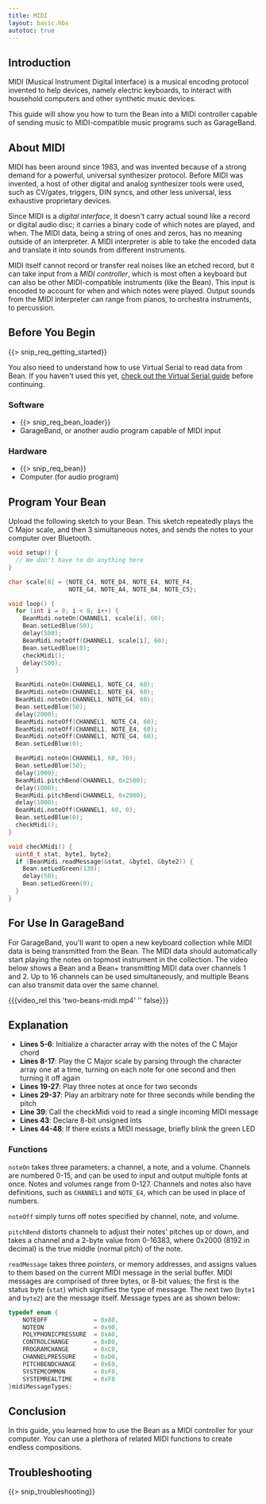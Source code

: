 ```yaml
---
title: MIDI
layout: basic.hbs
autotoc: true
---
```


## Introduction

MIDI (Musical Instrument Digital Interface) is a musical encoding protocol invented to help devices, namely electric keyboards, to interact with household computers and other synthetic music devices.

This guide will show you how to turn the Bean into a MIDI controller capable of sending music to MIDI-compatible music programs such as GarageBand.

## About MIDI

MIDI has been around since 1983, and was invented because of a strong demand for a powerful, universal synthesizer protocol. Before MIDI was invented, a host of other digital and analog synthesizer tools were used, such as CV/gates, triggers, DIN syncs, and other less universal, less exhaustive proprietary devices.

Since MIDI is a *digital interface*, it doesn't carry actual sound like a record or digital audio disc; it carries a binary code of which notes are played, and when. The MIDI data, being a string of ones and zeros, has no meaning outside of an interpreter. A MIDI interpreter is able to take the encoded data and translate it into sounds from different instruments.

MIDI itself cannot record or transfer real noises like an etched record, but it can take input from a *MIDI controller*, which is most often a keyboard but can also be other MIDI-compatible instruments (like the Bean). This input is encoded to account for when and which notes were played. Output sounds from the MIDI interpreter can range from pianos, to orchestra instruments, to percussion.

## Before You Begin

{{> snip_req_getting_started}}

You also need to understand how to use Virtual Serial to read data from Bean. If you haven't used this yet, [check out the Virtual Serial guide](../virtual-serial/) before continuing.

### Software

* {{> snip_req_bean_loader}}
* GarageBand, or another audio program capable of MIDI input

### Hardware

* {{> snip_req_bean}}
* Computer (for audio program)

## Program Your Bean

Upload the following sketch to your Bean. This sketch repeatedly plays the C Major scale, and then 3 simultaneous notes, and sends the notes to your computer over Bluetooth.

```cpp
void setup() {
  // We don't have to do anything here
}

char scale[8] = {NOTE_C4, NOTE_D4, NOTE_E4, NOTE_F4,
                 NOTE_G4, NOTE_A4, NOTE_B4, NOTE_C5};

void loop() {
  for (int i = 0; i < 8; i++) {
    BeanMidi.noteOn(CHANNEL1, scale[i], 60);
    Bean.setLedBlue(50);
    delay(500);
    BeanMidi.noteOff(CHANNEL1, scale[i], 60);
    Bean.setLedBlue(0);
    checkMidi();
    delay(500);
  }

  BeanMidi.noteOn(CHANNEL1, NOTE_C4, 60);
  BeanMidi.noteOn(CHANNEL1, NOTE_E4, 60);
  BeanMidi.noteOn(CHANNEL1, NOTE_G4, 60);
  Bean.setLedBlue(50);
  delay(2000);
  BeanMidi.noteOff(CHANNEL1, NOTE_C4, 60);
  BeanMidi.noteOff(CHANNEL1, NOTE_E4, 60);
  BeanMidi.noteOff(CHANNEL1, NOTE_G4, 60);
  Bean.setLedBlue(0);

  BeanMidi.noteOn(CHANNEL1, 60, 70);
  Bean.setLedBlue(50);
  delay(1000);
  BeanMidi.pitchBend(CHANNEL1, 0x2500);
  delay(1000);
  BeanMidi.pitchBend(CHANNEL1, 0x2000);
  delay(1000);
  BeanMidi.noteOff(CHANNEL1, 60, 0);
  Bean.setLedBlue(0);	
  checkMidi();
}

void checkMidi() {
  uint8_t stat, byte1, byte2;
  if (BeanMidi.readMessage(&stat, &byte1, &byte2)) {
    Bean.setLedGreen(130);
    delay(50);
    Bean.setLedGreen(0);
  }
}
```

## For Use In GarageBand

For GarageBand, you'll want to open a new keyboard collection while MIDI data is being transmitted from the Bean. The MIDI data should automatically start playing the notes on topmost instrument in the collection. The video below shows a Bean and a Bean+ transmitting MIDI data over channels 1 and 2. Up to 16 channels can be used simultaneously, and multiple Beans can also transmit data over the same channel. 

{{{video_rel this 'two-beans-midi.mp4' '' false}}}

## Explanation

* **Lines 5-6**: Initialize a character array with the notes of the C Major chord
* **Lines 8-17**: Play the C Major scale by parsing through the character array one at a time, turning on each note for one second and then turning it off again
* **Lines 19-27**: Play three notes at once for two seconds
* **Lines 29-37**: Play an arbitrary note for three seconds while bending the pitch
* **Line 39**: Call the checkMidi void to read a single incoming MIDI message
* **Lines 43**: Declare 8-bit unsigned ints
* **Lines 44-48**: If there exists a MIDI message, briefly blink the green LED

### Functions

`noteOn` takes three parameters: a channel, a note, and a volume. Channels are numbered 0-15, and can be used to input and output multiple fonts at once. Notes and volumes range from 0-127. Channels and notes also have definitions, such as `CHANNEL1` and `NOTE_E4`, which can be used in place of numbers.

`noteOff` simply turns off notes specified by channel, note, and volume.

`pitchBend` distorts channels to adjust their notes' pitches up or down, and takes a channel and a 2-byte value from 0-16383, where 0x2000 (8192 in decimal) is the true middle (normal pitch) of the note.

`readMessage` takes three *pointers*, or memory addresses, and assigns values to them based on the current MIDI message in the serial buffer. MIDI messages are comprised of three bytes, or 8-bit values; the first is the status byte (`stat`) which signifies the type of message. The next two (`byte1` and `byte2`) are the message itself. Message types are as shown below:

```cpp
typedef enum {
    NOTEOFF             = 0x80,
    NOTEON              = 0x90,
    POLYPHONICPRESSURE  = 0xA0,
    CONTROLCHANGE       = 0xB0,
    PROGRAMCHANGE       = 0xC0,
    CHANNELPRESSURE     = 0xD0,
    PITCHBENDCHANGE     = 0xE0,
    SYSTEMCOMMON        = 0xF0,
    SYSTEMREALTIME      = 0xF8
}midiMessageTypes;
```

## Conclusion

In this guide, you learned how to use the Bean as a MIDI controller for your computer. You can use a plethora of related MIDI functions to create endless compositions.

## Troubleshooting

{{> snip_troubleshooting}}